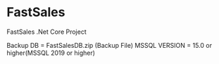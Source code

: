 # FastSales
FastSales .Net Core Project

Backup DB = FastSalesDB.zip (Backup File)
MSSQL VERSION = 15.0 or higher(MSSQL 2019 or higher)
